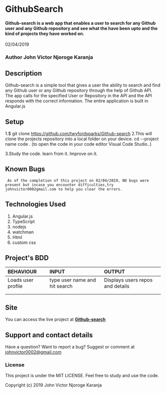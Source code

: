 # GithubSearch

#### Github-search is a web app that enables a user to search for any Github user and any Github repository and see what the have been upto and the kind of projects they have worked on.
02/04/2019

### Author  **John Victor Njoroge Karanja**

## Description

   Github-search is a simple tool that gives a user the ability to search and find any Github user or any Github repository through the help of Github API. The app calls for the specified User or Repository in the API and the API responds with the correct information. The entire application is built in Angular.js
## Setup

  1.$ git clone <https://github.com/twyfordsparks/Github-search> 
  2.This will clone the projects repository into a local folder on your device.
    cd --project name
    code . (to open the code in your code editor Visual Code Studio..)
  
  3.Study the code. learn from it. Improve on it.
## Known Bugs

     As of the completion of this project on 02/04/2019, NO bugs were present but incase you encounter difficulties,try johnvictor0002gmail.com to help you clear the errors.

## Technologies Used

  1.  Angular.js
  2.  TypeScript
  3.  nodejs
  4.  watchman
  5. Html
  6. custom css
  ## Project's BDD


  | BEHAVIOUR      |            INPUT     |       OUTPUT        |
  |   :---         |            :---      |         :---        |
  |Loads user profile| type user name and hit search     |Displays users repos and details       |
  |                |                      |                     |
  |                |                      |                     |  

## Site

  You can access the live project at **[Github-search](https://twyfordsparks.github.io/github/
)**

## Support and contact details

  Have a question? Want to report a bug?  Suggest or comment at johnvictor0002@gmail.com

### License

  This project is under the MIT LICENSE. Feel free to study and use the code.

  Copyright (c) 2019 John Victor Njoroge Karanja
